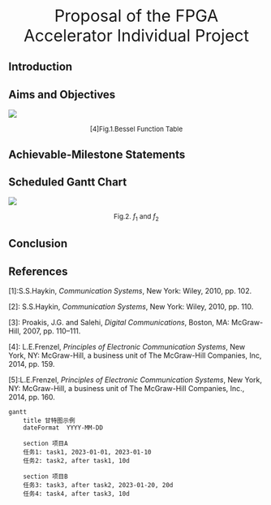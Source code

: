 <div align='center' ><font size ='6'>Proposal of the FPGA Accelerator Individual Project </font> </div>


## Introduction 



## Aims and Objectives 




![](image/2022-12-04-22-21-11.png)
<font size=2><center>[4]Fig.1.Bessel Function Table</center></font>


## Achievable-Milestone Statements 



## Scheduled Gantt Chart 


![](image/2022-12-04-22-58-03.png)
<font size=2><center>Fig.2. $f_1$ and $f_2$</center></font>



## Conclusion



## References

[1]:S.S.Haykin, *Communication Systems*, New York: Wiley, 2010, pp. 102. 

[2]: S.S.Haykin, *Communication Systems*, New York: Wiley, 2010, pp. 110. 

[3]: Proakis, J.G. and Salehi, *Digital Communications*, Boston, MA: McGraw-Hill, 2007, pp. 110–111. 

[4]: L.E.Frenzel, *Principles of Electronic Communication Systems*, New York, NY: McGraw-Hill, a business unit of The McGraw-Hill Companies, Inc, 2014, pp. 159. 

[5]:L.E.Frenzel, *Principles of Electronic Communication Systems*, New York, NY: McGraw-Hill, a business unit of The McGraw-Hill Companies, Inc., 2014, pp. 160.




```mermaid
gantt
    title 甘特图示例
    dateFormat  YYYY-MM-DD

    section 项目A
    任务1: task1, 2023-01-01, 2023-01-10
    任务2: task2, after task1, 10d

    section 项目B
    任务3: task3, after task2, 2023-01-20, 20d
    任务4: task4, after task3, 10d
    
```

